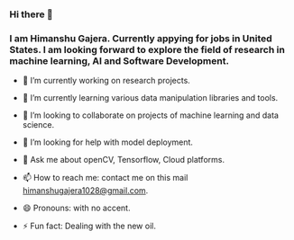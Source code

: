 ### Hi there 👋


### I am Himanshu Gajera. Currently appying for jobs in United States. I am looking forward to explore the field of research in machine learning, AI and Software Development.

- 🔭 I’m currently working on research projects.

- 🌱 I’m currently learning various data manipulation libraries and tools.

- 👯 I’m looking to collaborate on projects of machine learning and data science.

- 🤔 I’m looking for help with model deployment.

- 💬 Ask me about openCV, Tensorflow, Cloud platforms.

- 📫 How to reach me:  contact me on this mail himanshugajera1028@gmail.com.

- 😄 Pronouns: with no accent.

- ⚡ Fun fact: Dealing with the new oil.
